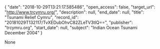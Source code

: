 {
  "date": "2018-10-29T13:21:17.585486", 
  "open_access": false, 
  "target_url": "http://www.trcymru.org/", 
  "description": null, 
  "end_date": null, 
  "title": "Tsunami Relief Cymru", 
  "record_id": "20181029T132117/TvXEDubOhvC82ZLeTV3tIQ==", 
  "publisher": "trcymru.org", 
  "start_date": null, 
  "subject": "Indian Ocean Tsunami December 2004"
}

None